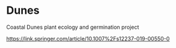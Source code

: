 # Dunes
Coastal Dunes plant ecology and germination project

https://link.springer.com/article/10.1007%2Fs12237-019-00550-0

